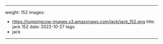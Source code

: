 
---
weight: 152
images:
- https://jumpingcow-images.s3.amazonaws.com/jack/jack_152.png
title: jack 152
date: 2022-10-27
tags:
- jack
---
